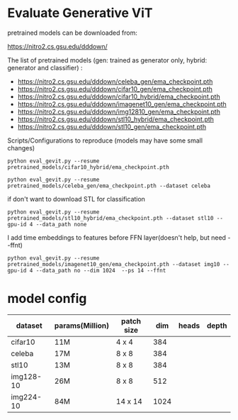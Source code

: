 
# Evaluate Generative ViT

pretrained models can be downloaded from:

https://nitro2.cs.gsu.edu/dddown/

The list of pretrained models (gen: trained as generator only, hybrid: generator and classifier) :

- https://nitro2.cs.gsu.edu/dddown/celeba_gen/ema_checkpoint.pth
- https://nitro2.cs.gsu.edu/dddown/cifar10_gen/ema_checkpoint.pth
- https://nitro2.cs.gsu.edu/dddown/cifar10_hybrid/ema_checkpoint.pth
- https://nitro2.cs.gsu.edu/dddown/imagenet10_gen/ema_checkpoint.pth
- https://nitro2.cs.gsu.edu/dddown/img12810_gen/ema_checkpoint.pth
- https://nitro2.cs.gsu.edu/dddown/stl10_hybrid/ema_checkpoint.pth
- https://nitro2.cs.gsu.edu/dddown/stl10_gen/ema_checkpoint.pth


Scripts/Configurations to reproduce (models may have some small changes)

```
python eval_gevit.py --resume pretrained_models/cifar10_hybrid/ema_checkpoint.pth 
```

```
python eval_gevit.py --resume pretrained_models/celeba_gen/ema_checkpoint.pth --dataset celeba
```


if don't want to download STL for classification
```
python eval_gevit.py --resume pretrained_models/stl10_hybrid/ema_checkpoint.pth --dataset stl10 --gpu-id 4 --data_path none
```


I add time embeddings to features before FFN layer(doesn't help, but need --ffnt)
```
python eval_gevit.py --resume pretrained_models/imagenet10_gen/ema_checkpoint.pth --dataset img10 --gpu-id 4 --data_path no --dim 1024  --ps 14 --ffnt
```

# model config

| dataset   | params(Million) | patch size | dim        | heads | depth |
|-----------|-----------------|------------|------------|-------|-------|
| cifar10   | 11M             | 4 x 4      | 384        |       |       |
| celeba    | 17M             | 8 x 8      | 384        |       |       |
| stl10     | 13M             | 8 x 8      | 384        |       |       |
| img128-10 | 26M             | 8 x 8      | 512        |       |       |
| img224-10 | 84M             | 14 x 14    | 1024       |       |       |
